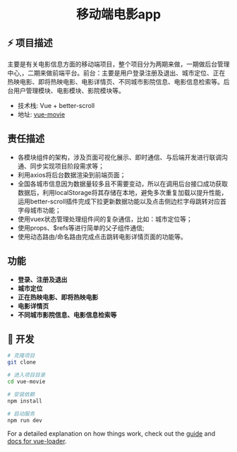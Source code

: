 <div align="center">
  <h1>移动端电影app</h1>
</div>

## ⚡ 项目描述

主要是有关电影信息方面的移动端项目，整个项目分为两期来做，一期做后台管理中心,，二期来做前端平台。前台：主要是用户登录注册及退出、城市定位、正在热映电影、即将热映电影、电影详情页、不同城市影院信息、电影信息检索等。后台用户管理模块、电影模块、影院模块等。
- 技术栈: Vue + better-scroll
- 地址: [vue-movie](https://github.com/5Iris5/vue-movie/tree/dev)

## 责任描述

- 各模块组件的架构，涉及页面可视化展示、即时通信、与后端开发进行联调沟通、同步实现项目阶段需求等；
- 利用axios将后台数据渲染到前端页面；
- 全国各城市信息因为数据量较多且不需要变动，所以在调用后台接口成功获取数据后，利用localStorage将其存储在本地，避免多次重复加载以提升性能，运用better-scroll插件完成下拉更新数据功能以及点击侧边栏字母跳转对应首字母城市功能；
- 使用vuex状态管理处理组件间的复杂通信，比如：城市定位等；
- 使用props、$refs等进行简单的父子组件通信;
- 使用动态路由/命名路由完成点击跳转电影详情页面的功能等。

## 功能

- **登录、注册及退出**
- **城市定位**
- **正在热映电影、即将热映电影**
- **电影详情页**
- **不同城市影院信息、电影信息检索等**
## 🚀 开发

```bash
# 克隆项目
git clone 

# 进入项目目录
cd vue-movie

# 安装依赖
npm install

# 启动服务
npm run dev
```

For a detailed explanation on how things work, check out the [guide](http://vuejs-templates.github.io/webpack/) and [docs for vue-loader](http://vuejs.github.io/vue-loader).



